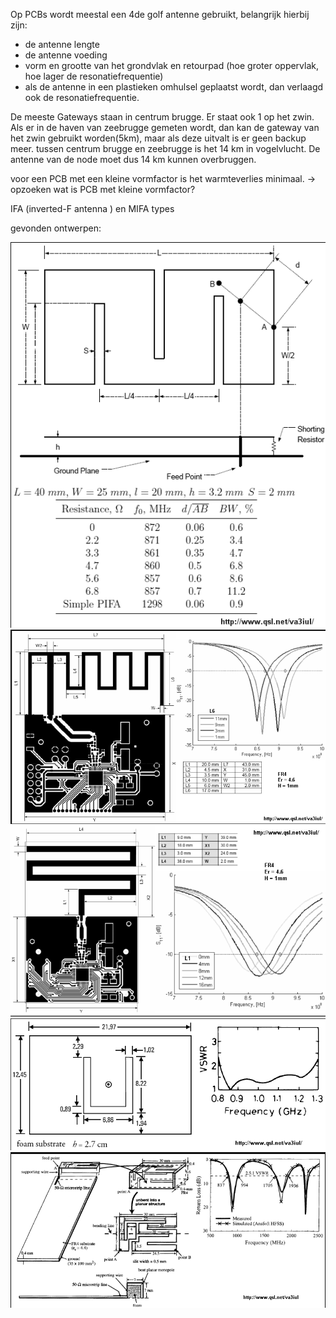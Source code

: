 Op PCBs wordt meestal een 4de golf antenne gebruikt, belangrijk hierbij zijn:
* de antenne lengte
* de antenne voeding
* vorm en grootte van het grondvlak en retourpad (hoe groter oppervlak, hoe lager de resonatiefrequentie)
* als de antenne in een plastieken omhulsel geplaatst wordt, dan verlaagd ook de resonatiefrequentie.

De meeste Gateways staan in centrum brugge. Er staat ook 1 op het zwin.
Als er in de haven van zeebrugge gemeten wordt, dan kan de gateway van het zwin gebruikt worden(5km), maar als deze uitvalt is er geen backup meer.
tussen centrum brugge en zeebrugge is het 14 km in vogelvlucht. 
De antenne van de node moet dus 14 km kunnen overbruggen.

voor een PCB met een kleine vormfactor is het warmteverlies minimaal.
-> opzoeken wat is PCB met kleine vormfactor?

IFA (inverted-F antenna ) en MIFA types


gevonden ontwerpen:

![](./img/PIFA_Antennna_860MHz.png)
![](./img/MIFA_900MHz.png)
![](./img/MMonopole.png)
![](./img/RSMA_u-slot.png)
![](./img/900MHz.png)